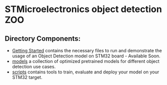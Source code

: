# STMicroelectronics object detection ZOO


## Directory Components:

* [Getting Started](getting_started/README.md) contains the necessary files to run and demonstrate the usage of an Object Detection model on STM32 board - Available Soon.
* [models](models/README.md) a collection of optimized pretrained models for different object detection use cases.
* [scripts](scripts/README.md) contains tools to train, evaluate and deploy your model on your STM32 target.